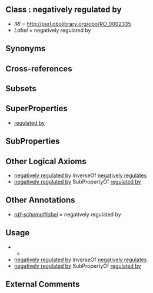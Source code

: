 
## Class : negatively regulated by

 * *IRI* = http://purl.obolibrary.org/obo/RO_0002335
 * *Label* = negatively regulated by

## Synonyms


## Cross-references


## Subsets


## SuperProperties

 * [regulated by](../../RO/34/RO_0002334.md)

## SubProperties


## Other Logical Axioms

 * [negatively regulated by](../../RO/35/RO_0002335.md) InverseOf [negatively regulates](../../RO/12/RO_0002212.md)
 * [negatively regulated by](../../RO/35/RO_0002335.md) SubPropertyOf [regulated by](../../RO/34/RO_0002334.md)

## Other Annotations

 * *[rdf-schema#label](../../el/rdf-schema#label.md)* = negatively regulated by

## Usage

 * -
 * [negatively regulated by](../../RO/35/RO_0002335.md) InverseOf [negatively regulates](../../RO/12/RO_0002212.md)
 * [negatively regulated by](../../RO/35/RO_0002335.md) SubPropertyOf [regulated by](../../RO/34/RO_0002334.md)

## External Comments

